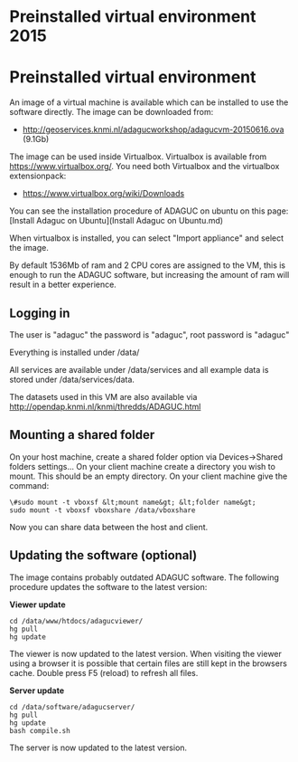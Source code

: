 Preinstalled virtual environment 2015
=====================================

Preinstalled virtual environment
================================

An image of a virtual machine is available which can be installed to use
the software directly. The image can be downloaded from:

-   http://geoservices.knmi.nl/adagucworkshop/adagucvm-20150616.ova
    (9.1Gb)

The image can be used inside Virtualbox. Virtualbox is available from
https://www.virtualbox.org/. You need both Virtualbox and the virtualbox
extensionpack:

-   https://www.virtualbox.org/wiki/Downloads

You can see the installation procedure of ADAGUC on ubuntu on this page:
[Install Adaguc on Ubuntu](Install Adaguc on Ubuntu.md)

When virtualbox is installed, you can select "Import appliance" and
select the image.

By default 1536Mb of ram and 2 CPU cores are assigned to the VM, this is
enough to run the ADAGUC software, but increasing the amount of ram will
result in a better experience.

Logging in
----------

The user is "adaguc" the password is "adaguc", root password is "adaguc"

Everything is installed under /data/

All services are available under /data/services and all example data is
stored under /data/services/data.

The datasets used in this VM are also available via
http://opendap.knmi.nl/knmi/thredds/ADAGUC.html

Mounting a shared folder
------------------------

On your host machine, create a shared folder option via
Devices-&gt;Shared folders settings...
On your client machine create a directory you wish to mount. This should
be an empty directory.
On your client machine give the command:
```
\#sudo mount -t vboxsf &lt;mount name&gt; &lt;folder name&gt;
sudo mount -t vboxsf vboxshare /data/vboxshare
```
Now you can share data between the host and client.

Updating the software (optional)
--------------------------------

The image contains probably outdated ADAGUC software. The following
procedure updates the software to the latest version:

**Viewer update**
```
cd /data/www/htdocs/adagucviewer/
hg pull
hg update
```

The viewer is now updated to the latest version. When visiting the
viewer using a browser it is possible that certain files are still kept
in the browsers cache. Double press F5 (reload) to refresh all files.

**Server update**
```
cd /data/software/adagucserver/
hg pull
hg update
bash compile.sh
```

The server is now updated to the latest version.

